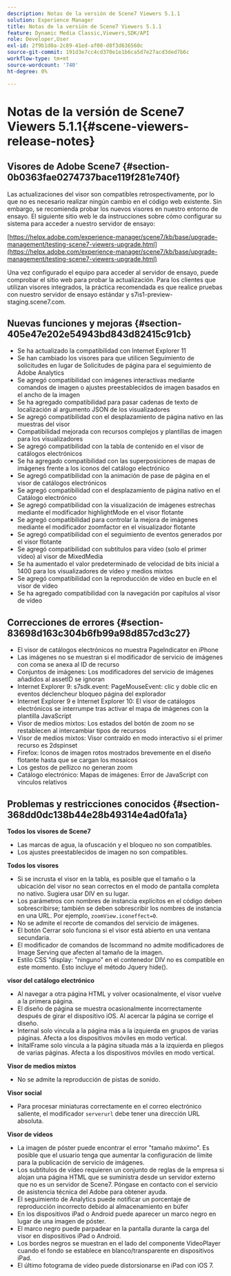 ```yaml
---
description: Notas de la versión de Scene7 Viewers 5.1.1
solution: Experience Manager
title: Notas de la versión de Scene7 Viewers 5.1.1
feature: Dynamic Media Classic,Viewers,SDK/API
role: Developer,User
exl-id: 2f9b1d0a-2c89-41ed-af00-d8f3d636560c
source-git-commit: 191d3e7cc4cd370e1e1b6ca5d7e27acd3ded7b6c
workflow-type: tm+mt
source-wordcount: '740'
ht-degree: 0%

---
```


# Notas de la versión de Scene7 Viewers 5.1.1{#scene-viewers-release-notes}

## Visores de Adobe Scene7 {#section-0b0363fae0274737bace119f281e740f}

Las actualizaciones del visor son compatibles retrospectivamente, por lo que no es necesario realizar ningún cambio en el código web existente. Sin embargo, se recomienda probar los nuevos visores en nuestro entorno de ensayo. El siguiente sitio web le da instrucciones sobre cómo configurar su sistema para acceder a nuestro servidor de ensayo:

[https://helpx.adobe.com/experience-manager/scene7/kb/base/upgrade-management/testing-scene7-viewers-upgrade.html](https://helpx.adobe.com/experience-manager/scene7/kb/base/upgrade-management/testing-scene7-viewers-upgrade.html)

Una vez configurado el equipo para acceder al servidor de ensayo, puede comprobar el sitio web para probar la actualización. Para los clientes que utilizan visores integrados, la práctica recomendada es que realice pruebas con nuestro servidor de ensayo estándar y s7is1-preview-staging.scene7.com.

## Nuevas funciones y mejoras {#section-405e47e202e54943bd843d82415c91cb}

* Se ha actualizado la compatibilidad con Internet Explorer 11
* Se han cambiado los visores para que utilicen Seguimiento de solicitudes en lugar de Solicitudes de página para el seguimiento de Adobe Analytics
* Se agregó compatibilidad con imágenes interactivas mediante comandos de imagen o ajustes preestablecidos de imagen basados en el ancho de la imagen
* Se ha agregado compatibilidad para pasar cadenas de texto de localización al argumento JSON de los visualizadores
* Se agregó compatibilidad con el desplazamiento de página nativo en las muestras del visor
* Compatibilidad mejorada con recursos complejos y plantillas de imagen para los visualizadores
* Se agregó compatibilidad con la tabla de contenido en el visor de catálogos electrónicos
* Se ha agregado compatibilidad con las superposiciones de mapas de imágenes frente a los iconos del catálogo electrónico
* Se agregó compatibilidad con la animación de pase de página en el visor de catálogos electrónicos
* Se agregó compatibilidad con el desplazamiento de página nativo en el Catálogo electrónico
* Se agregó compatibilidad con la visualización de imágenes estrechas mediante el modificador highlightMode en el visor flotante
* Se agregó compatibilidad para controlar la mejora de imágenes mediante el modificador zoomfactor en el visualizador flotante
* Se agregó compatibilidad con el seguimiento de eventos generados por el visor flotante
* Se agregó compatibilidad con subtítulos para vídeo (solo el primer vídeo) al visor de MixedMedia
* Se ha aumentado el valor predeterminado de velocidad de bits inicial a 1400 para los visualizadores de vídeo y medios mixtos
* Se agregó compatibilidad con la reproducción de vídeo en bucle en el visor de vídeo
* Se ha agregado compatibilidad con la navegación por capítulos al visor de vídeo

## Correcciones de errores {#section-83698d163c304b6fb99a98d857cd3c27}

* El visor de catálogos electrónicos no muestra PageIndicator en iPhone
* Las imágenes no se muestran si el modificador de servicio de imágenes con coma se anexa al ID de recurso
* Conjuntos de imágenes: Los modificadores del servicio de imágenes añadidos al assetID se ignoran
* Internet Explorer 9: s7sdk.event: PageMouseEvent: clic y doble clic en eventos déclencheur bloqueo página del explorador
* Internet Explorer 9 e Internet Explorer 10: El visor de catálogos electrónicos se interrumpe tras activar el mapa de imágenes con la plantilla JavaScript
* Visor de medios mixtos: Los estados del botón de zoom no se restablecen al intercambiar tipos de recursos
* Visor de medios mixtos: Visor contraído en modo interactivo si el primer recurso es 2dspinset
* Firefox: Iconos de imagen rotos mostrados brevemente en el diseño flotante hasta que se cargan los mosaicos
* Los gestos de pellizco no generan zoom
* Catálogo electrónico: Mapas de imágenes: Error de JavaScript con vínculos relativos

## Problemas y restricciones conocidos {#section-368dd0dc138b44e28b49314e4ad0fa1a}

**Todos los visores de Scene7**

* Las marcas de agua, la ofuscación y el bloqueo no son compatibles.
* Los ajustes preestablecidos de imagen no son compatibles.

**Todos los visores**

* Si se incrusta el visor en la tabla, es posible que el tamaño o la ubicación del visor no sean correctos en el modo de pantalla completa no nativo. Sugiera usar DIV en su lugar.
* Los parámetros con nombres de instancia explícitos en el código deben sobrescribirse; también se deben sobrescribir los nombres de instancia en una URL. Por ejemplo, `zoomView.iconeffect=0`.
* No se admite el recorte de comandos del servicio de imágenes.
* El botón Cerrar solo funciona si el visor está abierto en una ventana secundaria.
* El modificador de comandos de Iscommand no admite modificadores de Image Serving que afecten al tamaño de la imagen.
* Estilo CSS &quot;display: &quot;ninguno&quot; en el contenedor DIV no es compatible en este momento. Esto incluye el método Jquery hide().

**visor del catálogo electrónico**

* Al navegar a otra página HTML y volver ocasionalmente, el visor vuelve a la primera página.
* El diseño de página se muestra ocasionalmente incorrectamente después de girar el dispositivo iOS. Al acercar la página se corrige el diseño.
* Internal solo vincula a la página más a la izquierda en grupos de varias páginas. Afecta a los dispositivos móviles en modo vertical.
* InitalFrame solo vincula a la página situada más a la izquierda en pliegos de varias páginas. Afecta a los dispositivos móviles en modo vertical.

**Visor de medios mixtos**

* No se admite la reproducción de pistas de sonido.

**Visor social**

* Para procesar miniaturas correctamente en el correo electrónico saliente, el modificador `serverurl` debe tener una dirección URL absoluta.

**Visor de vídeos**

* La imagen de póster puede encontrar el error &quot;tamaño máximo&quot;. Es posible que el usuario tenga que aumentar la configuración de límite para la publicación de servicio de imágenes.
* Los subtítulos de vídeo requieren un conjunto de reglas de la empresa si alojan una página HTML que se suministra desde un servidor externo que no es un servidor de Scene7. Póngase en contacto con el servicio de asistencia técnica del Adobe para obtener ayuda.
* El seguimiento de Analytics puede notificar un porcentaje de reproducción incorrecto debido al almacenamiento en búfer
* En los dispositivos iPad o Android puede aparecer un marco negro en lugar de una imagen de póster.
* El marco negro puede parpadear en la pantalla durante la carga del visor en dispositivos iPad o Android.
* Los bordes negros se muestran en el lado del componente VideoPlayer cuando el fondo se establece en blanco/transparente en dispositivos iPad.
* El último fotograma de vídeo puede distorsionarse en iPad con iOS 7.
